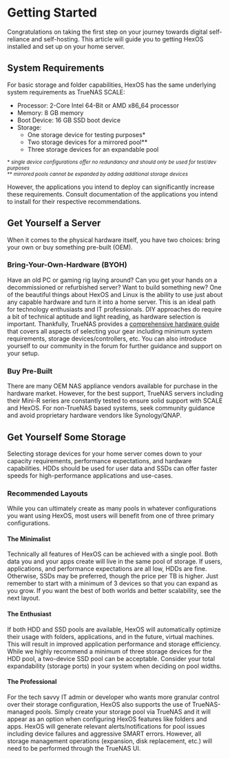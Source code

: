# Getting Started

Congratulations on taking the first step on your journey towards digital self-reliance and self-hosting.  This article will guide you to getting HexOS installed and set up on your home server.

## System Requirements

For basic storage and folder capabilities, HexOS has the same underlying system requirements as TrueNAS SCALE:

- Processor:	2-Core Intel 64-Bit or AMD x86_64 processor
- Memory:  	8 GB memory
- Boot Device:  	16 GB SSD boot device
- Storage:  
  - One storage device for testing purposes*
  - Two storage devices for a mirrored pool**
  - Three storage devices for an expandable pool

<small>\* *single device configurations offer no redundancy and should only be used for test/dev purposes*  
** *mirrored pools cannot be expanded by adding additional storage devices*</small>

However, the applications you intend to deploy can significantly increase these requirements.  Consult documentation of the applications you intend to install for their respective recommendations.

## Get Yourself a Server

When it comes to the physical hardware itself, you have two choices:  bring your own or buy something pre-built (OEM).

### Bring-Your-Own-Hardware (BYOH)

Have an old PC or gaming rig laying around?  Can you get your hands on a decommissioned or refurbished server?  Want to build something new?  One of the beautiful things about HexOS and Linux is the ability to use just about any capable hardware and turn it into a home server.  This is an ideal path for technology enthusiasts and IT professionals.  DIY approaches do require a bit of technical aptitude and light reading, as hardware selection is important.  Thankfully, TrueNAS provides a [comprehensive hardware guide](https://www.truenas.com/docs/scale/gettingstarted/scalehardwareguide/) that covers all aspects of selecting your gear including minimum system requirements, storage devices/controllers, etc.  You can also introduce yourself to our community in the forum for further guidance and support on your setup.

### Buy Pre-Built

There are many OEM NAS appliance vendors available for purchase in the hardware market.  However, for the best support, TrueNAS servers including their Mini-R series are constantly tested to ensure solid support with SCALE and HexOS.  For non-TrueNAS based systems, seek community guidance and avoid proprietary hardware vendors like Synology/QNAP.

## Get Yourself Some Storage

Selecting storage devices for your home server comes down to your capacity requirements, performance expectations, and hardware capabilities.  HDDs should be used for user data and SSDs can offer faster speeds for high-performance applications and use-cases.  

### Recommended Layouts

While you can ultimately create as many pools in whatever configurations you want using HexOS, most users will benefit from one of three primary configurations.

#### The Minimalist

Technically all features of HexOS can be achieved with a single pool.  Both data you and your apps create will live in the same pool of storage.  If users, applications, and performance expectations are all low, HDDs are fine.  Otherwise, SSDs may be preferred, though the price per TB is higher. Just remember to start with a minimum of 3 devices so that you can expand as you grow.   If you want the best of both worlds and better scalability, see the next layout.

#### The Enthusiast

If both HDD and SSD pools are available, HexOS will automatically optimize their usage with folders, applications, and in the future, virtual machines.  This will result in improved application performance and storage efficiency.  While we highly recommend a minimum of three storage devices for the HDD pool, a two-device SSD pool can be acceptable.  Consider your total expandability (storage ports) in your system when deciding on pool widths.

#### The Professional

For the tech savvy IT admin or developer who wants more granular control over their storage configuration, HexOS also supports the use of TrueNAS-managed pools.  Simply create your storage pool via TrueNAS and it will appear as an option when configuring HexOS features like folders and apps.  HexOS will generate relevant alerts/notifications for pool issues including device failures and aggressive SMART errors.  However, all storage management operations (expansion, disk replacement, etc.) will need to be performed through the TrueNAS UI.
